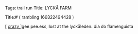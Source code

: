 Tags: trail run
Title: LYCKÅ FARM
  
Title:# ( rambling 166822494428 )  
  
[ [ crazy ](https://www.strava.com/activities/3317360534) ]gee.pee.ess, lost at the lyckåleden. dia do flamenguista  
  
